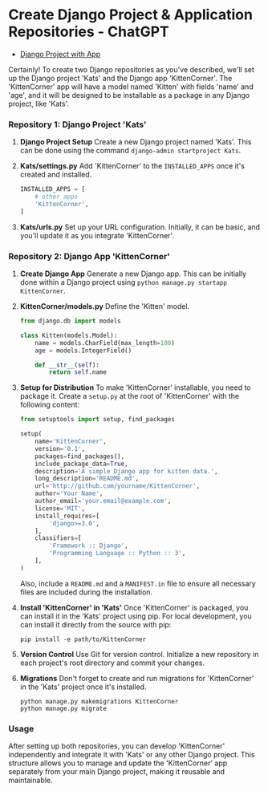 # Create Django Project & Application Repositories - ChatGPT

- [Django Project with App](https://chat.openai.com/share/2811e419-6794-4de6-bc0e-95ec9b0a9c8c)

Certainly! To create two Django repositories as you've described, we'll set up the Django project 'Kats' and the Django app 'KittenCorner'. The 'KittenCorner' app will have a model named 'Kitten' with fields 'name' and 'age', and it will be designed to be installable as a package in any Django project, like 'Kats'.

### Repository 1: Django Project 'Kats'

1. **Django Project Setup**
   Create a new Django project named 'Kats'. This can be done using the command `django-admin startproject Kats`.

2. **Kats/settings.py**
   Add 'KittenCorner' to the `INSTALLED_APPS` once it's created and installed.

   ```python
   INSTALLED_APPS = [
       # other apps
       'KittenCorner',
   ]
   ```

3. **Kats/urls.py**
   Set up your URL configuration. Initially, it can be basic, and you'll update it as you integrate 'KittenCorner'.

### Repository 2: Django App 'KittenCorner'

1. **Create Django App**
   Generate a new Django app. This can be initially done within a Django project using `python manage.py startapp KittenCorner`.

2. **KittenCorner/models.py**
   Define the 'Kitten' model.

   ```python
   from django.db import models

   class Kitten(models.Model):
       name = models.CharField(max_length=100)
       age = models.IntegerField()

       def __str__(self):
           return self.name
   ```

3. **Setup for Distribution**
   To make 'KittenCorner' installable, you need to package it. Create a `setup.py` at the root of 'KittenCorner' with the following content:

   ```python
   from setuptools import setup, find_packages

   setup(
       name='KittenCorner',
       version='0.1',
       packages=find_packages(),
       include_package_data=True,
       description='A simple Django app for kitten data.',
       long_description='README.md',
       url='http://github.com/yourname/KittenCorner',
       author='Your Name',
       author_email='your.email@example.com',
       license='MIT',
       install_requires=[
           'django>=3.0',
       ],
       classifiers=[
           'Framework :: Django',
           'Programming Language :: Python :: 3',
       ],
   )
   ```

   Also, include a `README.md` and a `MANIFEST.in` file to ensure all necessary files are included during the installation.

4. **Install 'KittenCorner' in 'Kats'**
   Once 'KittenCorner' is packaged, you can install it in the 'Kats' project using pip. For local development, you can install it directly from the source with pip:

   ```
   pip install -e path/to/KittenCorner
   ```

5. **Version Control**
   Use Git for version control. Initialize a new repository in each project's root directory and commit your changes.

6. **Migrations**
   Don't forget to create and run migrations for 'KittenCorner' in the 'Kats' project once it's installed.

   ```
   python manage.py makemigrations KittenCorner
   python manage.py migrate
   ```

### Usage
After setting up both repositories, you can develop 'KittenCorner' independently and integrate it with 'Kats' or any other Django project. This structure allows you to manage and update the 'KittenCorner' app separately from your main Django project, making it reusable and maintainable.